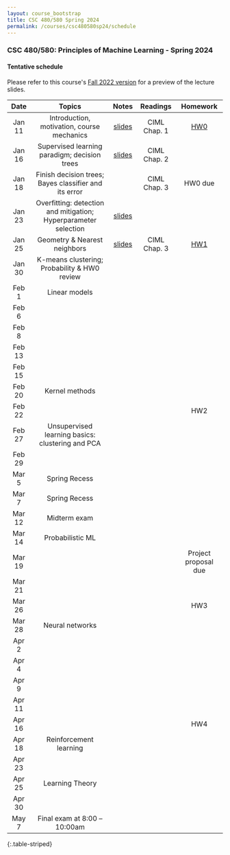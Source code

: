 ```yaml
---
layout: course_bootstrap
title: CSC 480/580 Spring 2024
permalink: /courses/csc480580sp24/schedule
---
```


<!--
<style>
    table {
        width: 100%;
    }
</style>
-->

### CSC 480/580: Principles of Machine Learning - Spring 2024

#### Tentative schedule

Please refer to this course's [Fall 2022 version](https://zcc1307.github.io/courses/csc580fa22/schedule.html) for a preview of the lecture slides. 

|  Date  | Topics |            Notes            | Readings  |       Homework       |
|:------:|:------------:|:---------------------------:|:---:|:--------------------:|
| Jan 11 | Introduction, motivation, course mechanics | [slides](24_lec0_final.pdf) | CIML Chap. 1 |    [HW0](hw0.pdf)     |
| Jan 16 | Supervised learning paradigm; decision trees |  [slides](24_lec1_final.pdf)                           | CIML Chap. 2 |                      |
| Jan 18 | Finish decision trees; Bayes classifier and its error |                             | CIML Chap. 3 |       HW0 due        |
| Jan 23 | Overfitting: detection and mitigation; Hyperparameter selection |        [slides](24_lec2_final.pdf)                     |  |                   |
| Jan 25 | Geometry & Nearest neighbors |          [slides](24_lec3_final.pdf)                   | CIML Chap. 3 |         [HW1](hw1.pdf)             |
| Jan 30 | K-means clustering; Probability & HW0 review |                             |  |                      |
| Feb 1  | Linear models  |                             |  |                      |
| Feb 6  |   |                             |  |                      |
| Feb 8  |   |                             |  |                      |
| Feb 13 |   |                             |  |                      |
| Feb 15 |   |                             |  |                      |
| Feb 20 | Kernel methods  |                             |  |                      |
| Feb 22 |   |                             |  |         HW2          |
| Feb 27 | Unsupervised learning basics: clustering and PCA  |                             |  |                      |
| Feb 29 |   |                             |  |                      |
| Mar 5  | Spring Recess |                             |  |                      |
| Mar 7  | Spring Recess |                             |  |                      |
| Mar 12 | Midterm exam |                             |  |                      |
| Mar 14 | Probabilistic ML  |                             |  |                      |
| Mar 19 |   |                             |  | Project proposal due |
| Mar 21 |   |                             |  |                      |
| Mar 26 |   |                             |  |         HW3          |
| Mar 28 | Neural networks  |                             |  |                      |
| Apr 2  |   |                             |  |                      |
| Apr 4  |   |                             |  |                      |
| Apr 9  |   |                             |  |                      |
| Apr 11 |   |                             |  |                      |
| Apr 16 |   |                             |  |         HW4          |
| Apr 18 | Reinforcement learning |                             |  |                      |
| Apr 23 |   |                             |  |                      |
| Apr 25 | Learning Theory |                             |  |                      |
| Apr 30 |   |                             |  |                      |
| May 7 | Final exam at 8:00 – 10:00am |                             |  |                      |
{:.table-striped}



